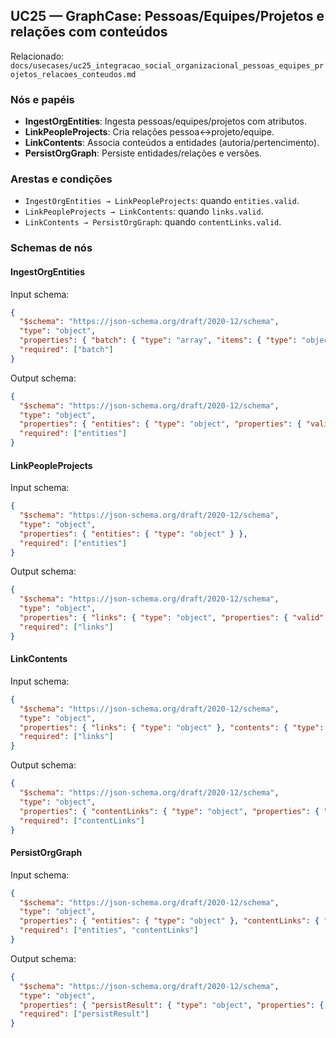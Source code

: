 ## UC25 — GraphCase: Pessoas/Equipes/Projetos e relações com conteúdos

Relacionado: `docs/usecases/uc25_integracao_social_organizacional_pessoas_equipes_projetos_relacoes_conteudos.md`

### Nós e papéis
- **IngestOrgEntities**: Ingesta pessoas/equipes/projetos com atributos.
- **LinkPeopleProjects**: Cria relações pessoa↔projeto/equipe.
- **LinkContents**: Associa conteúdos a entidades (autoria/pertencimento).
- **PersistOrgGraph**: Persiste entidades/relações e versões.

### Arestas e condições
- `IngestOrgEntities → LinkPeopleProjects`: quando `entities.valid`.
- `LinkPeopleProjects → LinkContents`: quando `links.valid`.
- `LinkContents → PersistOrgGraph`: quando `contentLinks.valid`.

### Schemas de nós

#### IngestOrgEntities
Input schema:
```json
{
  "$schema": "https://json-schema.org/draft/2020-12/schema",
  "type": "object",
  "properties": { "batch": { "type": "array", "items": { "type": "object" } } },
  "required": ["batch"]
}
```
Output schema:
```json
{
  "$schema": "https://json-schema.org/draft/2020-12/schema",
  "type": "object",
  "properties": { "entities": { "type": "object", "properties": { "valid": { "type": "boolean" } }, "required": ["valid"] } },
  "required": ["entities"]
}
```

#### LinkPeopleProjects
Input schema:
```json
{
  "$schema": "https://json-schema.org/draft/2020-12/schema",
  "type": "object",
  "properties": { "entities": { "type": "object" } },
  "required": ["entities"]
}
```
Output schema:
```json
{
  "$schema": "https://json-schema.org/draft/2020-12/schema",
  "type": "object",
  "properties": { "links": { "type": "object", "properties": { "valid": { "type": "boolean" } }, "required": ["valid"] } },
  "required": ["links"]
}
```

#### LinkContents
Input schema:
```json
{
  "$schema": "https://json-schema.org/draft/2020-12/schema",
  "type": "object",
  "properties": { "links": { "type": "object" }, "contents": { "type": "array", "items": { "type": "object" } } },
  "required": ["links"]
}
```
Output schema:
```json
{
  "$schema": "https://json-schema.org/draft/2020-12/schema",
  "type": "object",
  "properties": { "contentLinks": { "type": "object", "properties": { "valid": { "type": "boolean" } }, "required": ["valid"] } },
  "required": ["contentLinks"]
}
```

#### PersistOrgGraph
Input schema:
```json
{
  "$schema": "https://json-schema.org/draft/2020-12/schema",
  "type": "object",
  "properties": { "entities": { "type": "object" }, "contentLinks": { "type": "object" } },
  "required": ["entities", "contentLinks"]
}
```
Output schema:
```json
{
  "$schema": "https://json-schema.org/draft/2020-12/schema",
  "type": "object",
  "properties": { "persistResult": { "type": "object", "properties": { "persisted": { "type": "boolean" } }, "required": ["persisted"] } },
  "required": ["persistResult"]
}
```


